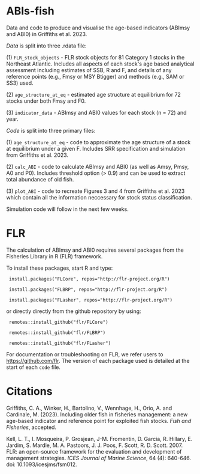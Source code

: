 # ABIs-fish
Data and code to produce and visualise the age-based indicators (ABImsy and ABI0) in Griffiths et al. 2023. 

*Data* is split into three .rdata file:

(1) `FLR_stock_objects` - FLR stock objects for 81 Category 1 stocks in the Northeast Atlantic. Includes all aspects of each stock's age based analytical assessment including estimates of SSB, R and F, and details of any reference points (e.g., Fmsy or MSY Btigger) and methods (e.g., SAM or SS3) used. 

(2) `age_structure_at_eq` - estimated age structure at equilibrium for 72 stocks under both Fmsy and F0.

(3) `indicator_data` - ABImsy and ABI0 values for each stock (n = 72) and year.

*Code* is split into three primary files:

(1) `age_structure_at_eq` - code to approximate the age structure of a stock at equilibrium under a given F. Includes SRR specification and simulation from Griffiths et al. 2023. 

(2) `calc_ABI` - code to calculate ABImsy and ABI0 (as well as Amsy, Pmsy, A0 and P0). Includes threshold option (> 0.9) and can be used to extract total abundance of old fish. 

(3) `plot_ABI` - code to recreate Figures 3 and 4 from Griffiths et al. 2023 which contain all the information neccessary for stock status classification.

Simulation code will follow in the next few weeks. 

# FLR
The calculation of ABImsy and ABI0 requires several packages from the Fisheries Library in R (FLR) framework. 

To install these packages, start R and type:
 ``` 
  install.packages("FLCore", repos="http://flr-project.org/R")
  
  install.packages("FLBRP", repos="http://flr-project.org/R")
  
  install.packages("FLasher", repos="http://flr-project.org/R")
 ``` 
or directly directly from the github repository by using:
 ``` 
  remotes::install_github("flr/FLCore")
  
  remotes::install_github("flr/FLBRP")
  
  remotes::install_github("flr/FLasher")
 ``` 
For documentation or troubleshooting on FLR, we refer users to https://github.com/flr. The version of each package used is detailed at the start of each `code` file. 

# Citations
Griffiths, C. A., Winker, H., Bartolino, V., Wennhage, H., Orio, A. and Cardinale, M. (2023). Including older fish in fisheries management: a new age-based indicator and reference point for exploited fish stocks. *Fish and Fisheries*, accepted. 

Kell, L. T., I. Mosqueira, P. Grosjean, J-M. Fromentin, D. Garcia, R. Hillary, E. Jardim, S. Mardle, M. A. Pastoors, J. J. Poos, F. Scott, R. D. Scott. 2007. FLR: an open-source framework for the evaluation and development of management strategies. *ICES Journal of Marine Science*, 64 (4): 640-646. doi: 10.1093/icesjms/fsm012.




